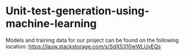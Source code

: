 # Unit-test-generation-using-machine-learning

Models and training data for our project can be found on the following location: https://lauw.stackstorage.com/s/SdX5310wWLUvEQs